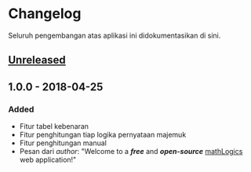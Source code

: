# Changelog
Seluruh pengembangan atas aplikasi ini didokumentasikan di sini.

## [Unreleased]

## 1.0.0 - 2018-04-25
### Added
- Fitur tabel kebenaran
- Fitur penghitungan tiap logika pernyataan majemuk
- Fitur penghitungan manual
- Pesan dari *author*: "Welcome to a ***free*** and ***open-source*** [mathLogics] web application!"

[Unreleased]: https://github.com/ohchiko/math-logic/compare/dev...dev
[mathLogics]: https://github.com/ohchiko/math-logic
